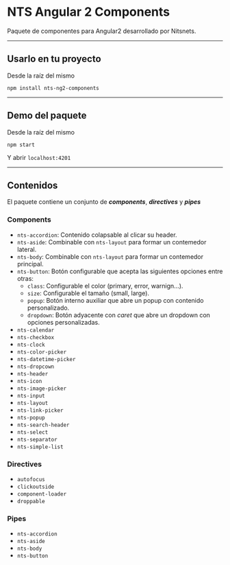 # NTS Angular 2 Components #

Paquete de componentes para Angular2 desarrollado por Nitsnets.

---

## Usarlo en tu proyecto ##

Desde la raíz del mismo
```
npm install nts-ng2-components
```
---
## Demo del paquete ##

Desde la raíz del mismo
```
npm start
```
Y abrir `localhost:4201`

---
## Contenidos ##

El paquete contiene un conjunto de ***components***, ***directives*** y ***pipes***

### Components ###
- `nts-accordion`: Contenido colapsable al clicar su header.
- `nts-aside`: Combinable con `nts-layout` para formar un contemedor lateral.
- `nts-body`: Combinable con `nts-layout` para formar un contemedor principal.
- `nts-button`: Botón configurable que acepta las siguientes opciones entre otras:
  - `class`: Configurable el color (primary, error, warnign...).
  - `size`: Configurable el tamaño (small, large).
  - `popup`: Botón interno auxiliar que abre un popup con contenido personalizado.
  - `dropdown`: Botón adyacente con *caret* que abre un dropdown con opciones personalizadas. 
- `nts-calendar`
- `nts-checkbox`
- `nts-clock`
- `nts-color-picker`
- `nts-datetime-picker`
- `nts-dropcown`
- `nts-header`
- `nts-icon`
- `nts-image-picker`
- `nts-input`
- `nts-layout`
- `nts-link-picker`
- `nts-popup`
- `nts-search-header`
- `nts-select`
- `nts-separator`
- `nts-simple-list`

### Directives ###
- `autofocus`
- `clickoutside`
- `component-loader`
- `droppable`

### Pipes ###
- `nts-accordion`
- `nts-aside`
- `nts-body`
- `nts-button`
